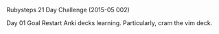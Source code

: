 Rubysteps 21 Day Challenge (2015-05 002)

Day 01 Goal
Restart Anki decks learning. Particularly, cram the vim deck.
